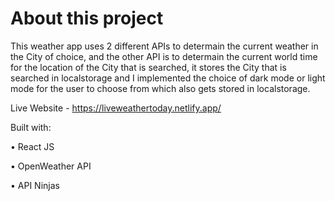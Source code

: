 # About this project

This weather app uses 2 different APIs to determain the current weather in the City of choice, and the other API is to determain the current world time for the location of the City that is searched, 
it stores the City that is searched in localstorage and I implemented the choice of dark mode or light mode for the user to choose from which also gets stored in localstorage.

Live Website - https://liveweathertoday.netlify.app/

Built with:

• React JS

• OpenWeather API

• API Ninjas
